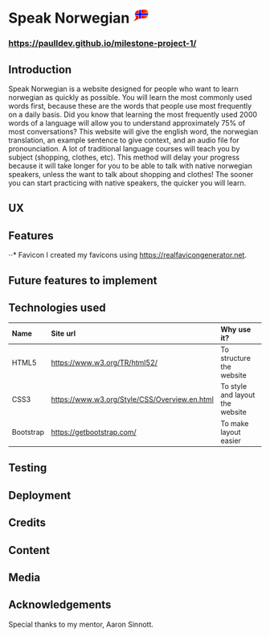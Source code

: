 # Speak Norwegian ![Speak Norwegian](favicon-32x32.png)
### https://paulldev.github.io/milestone-project-1/

## Introduction
Speak Norwegian is a website designed for people who want to learn norwegian as quickly as possible. You will learn the most commonly used words first, because these are the words that people use most frequently on a daily basis.
Did you know that learning the most frequently used 2000 words of a language will allow you to understand approximately 75% of most conversations?
This website will give the english word, the norwegian translation, an example sentence to give context, and an audio file for pronounciation.
A lot of traditional language courses will teach you by subject (shopping, clothes, etc). This method will delay your progress because it will take longer for you to be able to talk with native norwegian speakers, unless the want to talk about shopping and clothes! The sooner you can start practicing with native speakers, the quicker you will learn.

## UX

## Features
⋅⋅* Favicon
I created my favicons using https://realfavicongenerator.net.

## Future features to implement

## Technologies used
| Name | Site url | Why use it? |
| :------ |:------- | :---- |
| HTML5 | https://www.w3.org/TR/html52/ | To structure the website |
| CSS3 | https://www.w3.org/Style/CSS/Overview.en.html | To style and layout the website |
| Bootstrap | https://getbootstrap.com/ | To make layout easier |

## Testing

## Deployment

## Credits

## Content

## Media

## Acknowledgements
Special thanks to my mentor, Aaron Sinnott.
